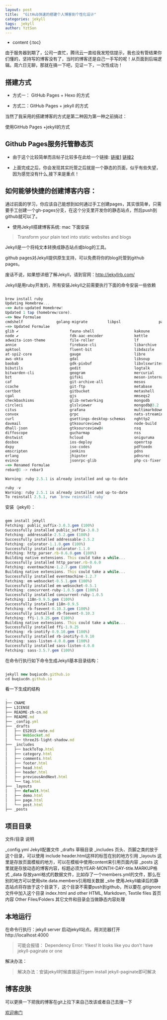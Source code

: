 ```yaml
---
layout: post
title:  "GitHub快速的搭建个人博客到个性化设计"
categories: jekyll
tags:  jekyll
author: YztSon
---
```


* content
{:toc}

由于服务器到期了，公司一直忙，腾讯云一直给我发短信提示，我也没有管结果你们懂的，坚持写的博客没有了，当时的博客还是自己一手写的呢！从页面到后端逻辑。周六日无聊，那就在搞一下吧，见证一下，一次性成功！

## 搭建方式
+ 方式一： GitHub Pages + Hexo 的方式

+ 方式二：GitHub Pages + jekyll 的方式









当然了我采用的搭建博客的方式是第二种因为第一种之前搞过：
>
使用GitHub Pages +jekyll的方式

## Github Pages服务托管静态页

+ 由于这个比较简单而且帖子比较多在此给一个链接:
[链接1](https://blog.csdn.net/Maple_ROSI/article/details/79484691)
[链接2](https://blog.csdn.net/renfufei/article/details/37725057)

+ 上面完成之后，你会发现其实托管之后就是一个静态的页面，似乎有些失望，因为感觉没有什么,接下来是重点！

## 如何能够快捷的创建博客内容：

通过前面的学习，你应该自己能想到如何通过手工创建pages，其实很简单，只需要手工创建一个gh-pages分支，在这个分支里开发你的静态站点，然后push到github就可以了。

+ 使用Jekyll搭建博客系统: mac 下面安装

> Transform your plain text into static websites and blogs


Jekyll是一个将纯文本转换成静态站点或blog的工具。

github pages对Jekyll提供原生支持，可以免费将你的blog托管到github pages。

废话不说，如果想详细了解Jekyll，请到官网：http://jekyllrb.com/

Jekyll是用ruby开发的，所有安装Jekyll之前需要执行下面的命令安装一些依赖


```js

brew install ruby
Updating Homebrew...
==> Auto-updated Homebrew!
Updated 1 tap (homebrew/core).
==> New Formulae
cmdshelf               golang-migrate         libpsl                 pagmo                  prototool
==> Updated Formulae
glib ✔                       fauna-shell                  kakoune                      phpunit
node ✔                       fdk-aac-encoder              kettle                       presto
adwaita-icon-theme           file-roller                  lf                           pygobject3
annie                        firebase-cli                 libarchive                   quicktype
apktool                      fluent-bit                   libdazzle                    rclone
at-spi2-core                 gauge                        libre                        shibboleth-sp
aws-okta                     gdal                         libsoup                      skaffold
baobab                       gdk-pixbuf                   libxlsxwriter                smali
bibutils                     gedit                        logtalk                      sphinx-doc
bitwarden-cli                geogram                      mercurial                    swiftformat
bzt                          gifski                       meson-internal               tarantool
caf                          git-archive-all              mesos                        telnet
ccache                       git-ftp                      metabase                     template-glib
certbot                      gitbucket                    metashell                    tile38
cgal                         gjs                          mmseqs2                      topgrade
checkbashisms                glib-networking              mongodb                      travis
circleci                     glslviewer                   mongodb@3.2                  trezor-agent
citus                        grafana                      multimarkdown                uftp
convox                       grpc                         nats-streaming-server        unrar
curl                         gsettings-desktop-schemas    nghttp2                      v8
davmail                      gtksourceview3               node-build                   vault
dhall-json                   gtksourceview@4              nsq                          vte3
diffoscope                   gucharmap                    nss                          webpack
dnstwist                     hcloud                       oniguruma                    wildfly-as
dosbox                       ios-deploy                   openrtsp                     wireguard-tools
dxpy                         iso-codes                    pdftoedn                     xml-tooling-c
emscripten                   jenkins                      pdns                         yelp-tools
erlang                       jhipster                     pdnsrec                      zabbix
evince                       jsonrpc-glib                 php-cs-fixer                 zsh
==> Renamed Formulae
rebar@3 -> rebar3

Warning: ruby 2.5.1 is already installed and up-to-date

ruby -v
Warning: ruby 2.5.1 is already installed and up-to-date
To reinstall 2.5.1, run `brew reinstall ruby`

```

安装（jekyll）：

```js

gem install jekyll
Fetching: public_suffix-3.0.3.gem (100%)
Successfully installed public_suffix-3.0.3
Fetching: addressable-2.5.2.gem (100%)
Successfully installed addressable-2.5.2
Fetching: colorator-1.1.0.gem (100%)
Successfully installed colorator-1.1.0
Fetching: http_parser.rb-0.6.0.gem (100%)
Building native extensions. This could take a while...
Successfully installed http_parser.rb-0.6.0
Fetching: eventmachine-1.2.7.gem (100%)
Building native extensions. This could take a while...
Successfully installed eventmachine-1.2.7
Fetching: em-websocket-0.5.1.gem (100%)
Successfully installed em-websocket-0.5.1
Fetching: concurrent-ruby-1.0.5.gem (100%)
Successfully installed concurrent-ruby-1.0.5
Fetching: i18n-0.9.5.gem (100%)
Successfully installed i18n-0.9.5
Fetching: rb-fsevent-0.10.3.gem (100%)
Successfully installed rb-fsevent-0.10.3
Fetching: ffi-1.9.25.gem (100%)
Building native extensions. This could take a while...
Successfully installed ffi-1.9.25
Fetching: rb-inotify-0.9.10.gem (100%)
Successfully installed rb-inotify-0.9.10
Fetching: sass-listen-4.0.0.gem (100%)
Successfully installed sass-listen-4.0.0
Fetching: sass-3.5.7.gem (100%)

```
在命令行执行如下命令生成Jekyll基本目录结构：
```js

jekyll new buqiucdn.github.io
cd buqiucdn.github.io

```
看一下生成的结构

```js
.
├── CNAME
├── LICENSE
├── README-zh-cn.md
├── README.md
├── _config.yml
├── _drafts
│   ├── ES2015-note.md
│   ├── WebSocket.md
│   └── threeJS-light-shadow.md
├── _includes
│   ├── backToTop.html
│   ├── category.html
│   ├── comments.html
│   ├── footer.html
│   ├── head.html
│   ├── header.html
│   ├── previousAndNext.html
│   └── tag.html
├── _layouts
│   ├── default.html
│   ├── demo.html
│   ├── page.html
│   └── post.html
├── _posts

```
## 项目目录

文件/目录	说明

_config.yml	Jekyll配置文件
_drafts	草稿目录
_includes	页头、页脚之类的放于这个目录，可以使用 include header.html这样的标签在别的地方引用
_layouts	这里是存放页面模板的地方，可以在模板中使用content来引用页面内容
_posts	这里就是存放动态的博客内容，标题必须为YEAR-MONTH-DAY-title.MARKUP格式
_data	存放yaml格式的数据文件，比如存了一个members.yml的文件，那么在别的地方可以使用site.data.members引用相关数据
_site	使用Jekyll编译后的静态站点将存放于这个目录下，这个目录不需要push到github，所以要在.gitignore文件中加入这个目录
index.html and other HTML, Markdown, Textile files	首页内容
Other Files/Folders	其它文件和目录会当做静态内容处理

## 本地运行

在命令行执行：jekyll server 启动jekyll站点。用浏览器打开http://localhost:4000

> 可能会报错： Dependency Error: Yikes! It looks like you don't have jekyll-paginate or one

解决办法：

> 解决办法：安装jekyll时候直接运行gem install jekyll-paginate即可解决

## 博客皮肤

可以更换一下把我的博客在git上拉下来自己改该或者自己去搜一下

[欢迎串门](https://buqiucdn.github.io/)


